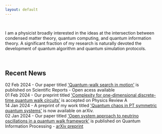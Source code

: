 ```yaml
---
layout: default
---
```



&nbsp;

   I am a physicist broadly interested in the ideas at the intersection between condensed matter theory, quantum computing, and quantum information theory. A significant fraction of my research is naturally devoted the development of quantum algorithm and quantum simulation protocols.


&nbsp;

<h2>Recent News</h2>

02 Feb 2024 - Our paper titled <a href="https://www.nature.com/articles/s41598-024-51709-0">'Quantum-walk search in motion'</a> is published on Scientific Reports - Open acess available <br>
01 Feb 2024 - Our preprint titled <a href="https://journals.aps.org/pra/accepted/de07eN92Td51ef2356b001676fec4525b97e79e50">'Complexity for one-dimensional discrete-time quantum walk circuits'</a> is accepted on Physics Review A <br>
14 Jan 2024 - A preprint of my work titled <a href="https://arxiv.org/abs/2401.07215">'Quantum chaos in PT symmetric quantum systems'</a> is now available on arXiv.<br>
02 Jan 2024 - Our paper titled <a href="https://doi.org/10.1007/s11128-023-04222-8">'Open system approach to neutrino oscillations in a quantum walk framework'</a> is published on Quantum Information Processing - <a href="https://doi.org/10.48550/arXiv.2305.13923">arXiv preprint</a><br>
